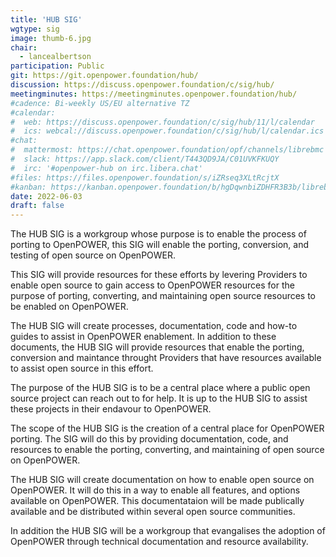 ```yaml
---
title: 'HUB SIG'
wgtype: sig
image: thumb-6.jpg
chair:
  - lancealbertson
participation: Public
git: https://git.openpower.foundation/hub/
discussion: https://discuss.openpower.foundation/c/sig/hub/
meetingminutes: https://meetingminutes.openpower.foundation/hub/
#cadence: Bi-weekly US/EU alternative TZ
#calendar:
#  web: https://discuss.openpower.foundation/c/sig/hub/11/l/calendar
#  ics: webcal://discuss.openpower.foundation/c/sig/hub/l/calendar.ics
#chat:
#  mattermost: https://chat.openpower.foundation/opf/channels/librebmc
#  slack: https://app.slack.com/client/T443QD9JA/C01UVKFKUQY
#  irc: '#openpower-hub on irc.libera.chat'
#files: https://files.openpower.foundation/s/iZRseq3XLtRcjtX
#kanban: https://kanban.openpower.foundation/b/hgDqwnbiZDHFR3B3b/librebmc
date: 2022-06-03
draft: false
---
```


The HUB SIG is a workgroup whose purpose is to enable the process of porting to OpenPOWER,
this SIG will enable the porting, conversion, and testing of open source on OpenPOWER.  

This SIG will provide resources for these efforts by levering Providers to enable open source to gain access to
OpenPOWER resources for the purpose of porting, converting, and maintaining open source resources to be enabled on OpenPOWER.  

The HUB SIG will create processes, documentation, code and how-to guides to assist in OpenPOWER enablement.
In addition to these documents, the HUB SIG will provide resources that enable the porting, conversion and maintance
throught Providers that have resources available to assist open source in this effort.  

The purpose of the HUB SIG is to be a central place where a public open source project can reach out to for help.
It is up to the HUB SIG to assist these projects in their endavour to OpenPOWER.  

The scope of the HUB SIG is the creation of a central place for OpenPOWER porting.
The SIG will do this by providing documentation, code, and resources to enable the porting, converting, and maintaining
of open source on OpenPOWER.  

The HUB SIG will create documentation on how to enable open source on OpenPOWER.
It will do this in a way to enable all features, and options available on OpenPOWER.
This documentataion will be made publically available and be distributed within several open source communities.  

In addition the HUB SIG will be a workgroup that evangalises the adoption of OpenPOWER
through technical documentation and resource availability.  
